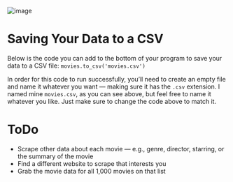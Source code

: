 ![image](https://user-images.githubusercontent.com/58421062/165298031-f0eb44a6-556b-4991-8045-7c9cded1c299.png)

# Saving Your Data to a CSV
Below is the code you can add to the bottom of your program to save your data to a CSV file:
```movies.to_csv('movies.csv')```


In order for this code to run successfully, you’ll need to create an empty file and name it whatever you want — making sure it has the ```.csv``` extension. I named mine ```movies.csv```, as you can see above, but feel free to name it whatever you like. Just make sure to change the code above to match it.

# ToDo 
* Scrape other data about each movie — e.g., genre, director, starring, or the summary of the movie
* Find a different website to scrape that interests you
* Grab the movie data for all 1,000 movies on that list
